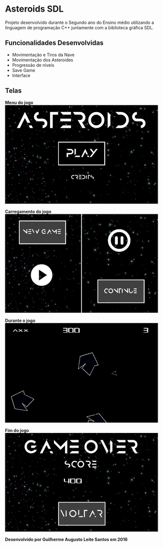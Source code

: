 # Asteroids SDL
Projeto desenvolvido durante o Segundo ano do Ensino médio utilizando a linguagem de programação C++ juntamente com a biblioteca gráfica SDL.

## Funcionalidades Desenvolvidas
* Movimentação e Tiros da Nave
* Movimentação dos Asteroides
* Progressão de níveis
* Save Game
* Interface

## Telas
**Menu do jogo**
![Menu do jogo](https://github.com/guilhermegals/Imagens/blob/master/AsteroidsMenu.jpg "Menu")

**Carregamento do jogo**
![Carregamento do jogo](https://github.com/guilhermegals/Imagens/blob/master/AsteroidsLoad.jpg "Load")

**Durante o jogo**
![Durante o jogo](https://github.com/guilhermegals/Imagens/blob/master/AsteroidsGame.jpg "Jogo")

**Fim do jogo**
![Fim do jogo](https://github.com/guilhermegals/Imagens/blob/master/AsteroidsGameOver.jpg "Fim")

**Desenvolvido por Guilherme Augusto Leite Santos em 2016**
